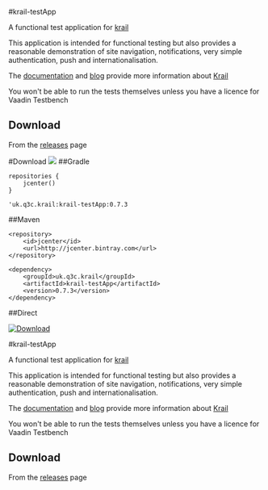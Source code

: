 #krail-testApp

A functional test application for [krail](https://github.com/davidsowerby/krail)

This application is intended for functional testing but also provides a reasonable demonstration of site navigation,  notifications, very simple authentication, push and internationalisation.

The [documentation](https://sites.google.com/site/q3cjava/home) and [blog](http://rndjava.blogspot.co.uk/) provide more information about [Krail](https://github.com/davidsowerby/krail)

You won't be able to run the tests themselves unless you have a licence for Vaadin Testbench


## Download

From the [releases](https://github.com/davidsowerby/krail-testApp/releases) page




#Download
<a href='https://bintray.com/dsowerby/maven/krail-testApp/view?source=watch' alt='Get automatic notifications about new "krail-testApp" versions'><img src='https://www.bintray.com/docs/images/bintray_badge_color.png'></a>
##Gradle

```
repositories {
	jcenter()
}
```

```
'uk.q3c.krail:krail-testApp:0.7.3
```
##Maven

```
<repository>
	<id>jcenter</id>
	<url>http://jcenter.bintray.com</url>
</repository>

```

```
<dependency>
	<groupId>uk.q3c.krail</groupId>
	<artifactId>krail-testApp</artifactId>
	<version>0.7.3</version>
</dependency>
```
##Direct

[ ![Download](https://api.bintray.com/packages/dsowerby/maven/krail-testApp/images/download.svg) ](https://bintray.com/dsowerby/maven/krail-testApp/_latestVersion)

#krail-testApp

A functional test application for [krail](https://github.com/davidsowerby/krail)

This application is intended for functional testing but also provides a reasonable demonstration of site navigation,  notifications, very simple authentication, push and internationalisation.

The [documentation](https://sites.google.com/site/q3cjava/home) and [blog](http://rndjava.blogspot.co.uk/) provide more information about [Krail](https://github.com/davidsowerby/krail)

You won't be able to run the tests themselves unless you have a licence for Vaadin Testbench


## Download

From the [releases](https://github.com/davidsowerby/krail-testApp/releases) page




